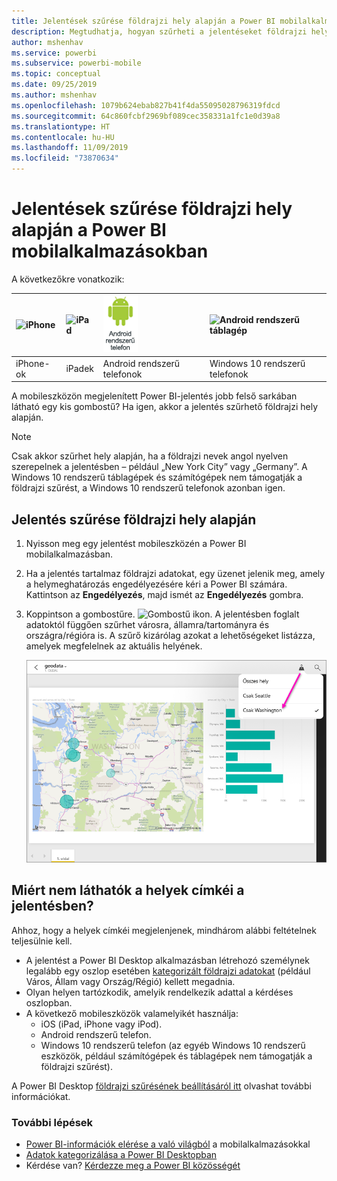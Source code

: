 ```yaml
---
title: Jelentések szűrése földrajzi hely alapján a Power BI mobilalkalmazásban
description: Megtudhatja, hogyan szűrheti a jelentéseket földrajzi hely alapján a Microsoft Power BI mobilalkalmazásokban, ha a jelentés tulajdonosa beállított földrajzi címkéket.
author: mshenhav
ms.service: powerbi
ms.subservice: powerbi-mobile
ms.topic: conceptual
ms.date: 09/25/2019
ms.author: mshenhav
ms.openlocfilehash: 1079b624ebab827b41f4da55095028796319fdcd
ms.sourcegitcommit: 64c860fcbf2969bf089cec358331a1fc1e0d39a8
ms.translationtype: HT
ms.contentlocale: hu-HU
ms.lasthandoff: 11/09/2019
ms.locfileid: "73870634"
---
```

# <a name="filter-a-report-by-geographic-location-in-the-power-bi-mobile-apps"></a>Jelentések szűrése földrajzi hely alapján a Power BI mobilalkalmazásokban
A következőkre vonatkozik:

| ![iPhone](./media/mobile-apps-geographic-filtering/iphone-logo-50-px.png) | ![iPad](./media/mobile-apps-geographic-filtering/ipad-logo-50-px.png) | ![Android rendszerű telefon](./media/mobile-apps-geographic-filtering/android-phone-logo-50-px.png) | ![Android rendszerű táblagép](./media/mobile-apps-geographic-filtering/win-10-logo-50-px.png) |
|:--- |:--- |:--- |:--- |
| iPhone-ok |iPadek |Android rendszerű telefonok |Windows 10 rendszerű telefonok |

A mobileszközön megjelenített Power BI-jelentés jobb felső sarkában látható egy kis gombostű? Ha igen, akkor a jelentés szűrhető földrajzi hely alapján.

> [!NOTE]
> Csak akkor szűrhet hely alapján, ha a földrajzi nevek angol nyelven szerepelnek a jelentésben – például „New York City” vagy „Germany”. A Windows 10 rendszerű táblagépek és számítógépek nem támogatják a földrajzi szűrést, a Windows 10 rendszerű telefonok azonban igen.
> 
> 

## <a name="filter-your-report-by-your-geographic-location"></a>Jelentés szűrése földrajzi hely alapján
1. Nyisson meg egy jelentést mobileszközén a Power BI mobilalkalmazásban.
2. Ha a jelentés tartalmaz földrajzi adatokat, egy üzenet jelenik meg, amely a helymeghatározás engedélyezésére kéri a Power BI számára. Kattintson az **Engedélyezés**, majd ismét az **Engedélyezés** gombra.
3. Koppintson a gombostűre. ![Gombostű ikon](./media/mobile-apps-geographic-filtering/power-bi-mobile-geo-icon.png). A jelentésben foglalt adatoktól függően szűrhet városra, államra/tartományra és országra/régióra is. A szűrő kizárólag azokat a lehetőségeket listázza, amelyek megfelelnek az aktuális helyének.
   
    ![Gombostű szűrő](./media/mobile-apps-geographic-filtering/power-bi-mobile-geo-map-set-filter.png)

## <a name="why-dont-i-see-location-tags-on-a-report"></a>Miért nem láthatók a helyek címkéi a jelentésben?
Ahhoz, hogy a helyek címkéi megjelenjenek, mindhárom alábbi feltételnek teljesülnie kell. 

* A jelentést a Power BI Desktop alkalmazásban létrehozó személynek legalább egy oszlop esetében [kategorizált földrajzi adatokat](../../desktop-mobile-geofiltering.md) (például Város, Állam vagy Ország/Régió) kellett megadnia.
* Olyan helyen tartózkodik, amelyik rendelkezik adattal a kérdéses oszlopban.
* A következő mobileszközök valamelyikét használja:
  * iOS (iPad, iPhone vagy iPod).
  * Android rendszerű telefon.
  * Windows 10 rendszerű telefon (az egyéb Windows 10 rendszerű eszközök, például számítógépek és táblagépek nem támogatják a földrajzi szűrést).

A Power BI Desktop [földrajzi szűrésének beállításáról itt](../../desktop-mobile-geofiltering.md) olvashat további információkat.

### <a name="next-steps"></a>További lépések
* [Power BI-információk elérése a való világból](mobile-apps-data-in-real-world-context.md) a mobilalkalmazásokkal
* [Adatok kategorizálása a Power BI Desktopban](../../desktop-data-categorization.md) 
* Kérdése van? [Kérdezze meg a Power BI közösségét](https://community.powerbi.com/)


